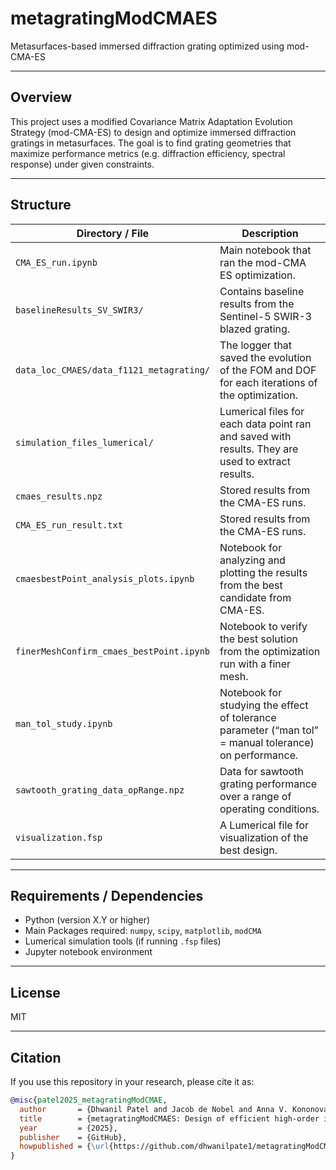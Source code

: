 # metagratingModCMAES

Metasurfaces-based immersed diffraction grating optimized using mod-CMA-ES

---

## Overview

This project uses a modified Covariance Matrix Adaptation Evolution Strategy (mod-CMA-ES) to design and optimize immersed diffraction gratings in metasurfaces. The goal is to find grating geometries that maximize performance metrics (e.g. diffraction efficiency, spectral response) under given constraints.

---

## Structure

| Directory / File | Description |
|---|---|
| `CMA_ES_run.ipynb` | Main notebook that ran the mod-CMA ES optimization. |
| `baselineResults_SV_SWIR3/` | Contains baseline results from the Sentinel-5 SWIR-3 blazed grating. |
| `data_loc_CMAES/data_f1121_metagrating/` | The logger that saved the evolution of the FOM and DOF for each iterations of the optimization. |
| `simulation_files_lumerical/` | Lumerical files for each data point ran and saved with results. They are used to extract results. |
| `cmaes_results.npz` | Stored results from the CMA-ES runs. |
| `CMA_ES_run_result.txt` | Stored results from the CMA-ES runs. |
| `cmaesbestPoint_analysis_plots.ipynb` | Notebook for analyzing and plotting the results from the best candidate from CMA-ES. |
| `finerMeshConfirm_cmaes_bestPoint.ipynb` | Notebook to verify the best solution from the optimization run with a finer mesh. |
| `man_tol_study.ipynb` | Notebook for studying the effect of tolerance parameter (“man tol” = manual tolerance) on performance. |
| `sawtooth_grating_data_opRange.npz` | Data for sawtooth grating performance over a range of operating conditions. |
| `visualization.fsp` | A Lumerical file for visualization of the best design. |

---

## Requirements / Dependencies

- Python (version X.Y or higher)  
- Main Packages required: `numpy`, `scipy`, `matplotlib`, `modCMA` 
- Lumerical simulation tools (if running `.fsp` files)  
- Jupyter notebook environment  

---

## License

MIT

---

## Citation

If you use this repository in your research, please cite it as:

```bibtex
@misc{patel2025_metagratingModCMAE,
  author       = {Dhwanil Patel and Jacob de Nobel and Anna V. Kononova and Bernhard R. Brandl and Ralf Kohlhaas},
  title        = {metagratingModCMAES: Design of efficient high-order immersed meta-gratings using an evolutionary algorithm},
  year         = {2025},
  publisher    = {GitHub},
  howpublished = {\url{https://github.com/dhwanilpate1/metagratingModCMAES}},
}
